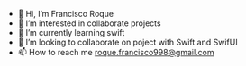 - 👋 Hi, I’m Francisco Roque
- 👀 I’m interested in collaborate projects
- 🌱 I’m currently learning swift
- 💞️ I’m looking to collaborate on poject with Swift and SwifUI
- 📫 How to reach me roque.francisco998@gmail.com

<!---
franciscoroquedev/franciscoroquedev is a ✨ special ✨ repository because its `README.md` (this file) appears on your GitHub profile.
You can click the Preview link to take a look at your changes.
--->
